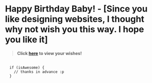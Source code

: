 # Happy Birthday Baby! - [Since you like designing websites, I thought why not wish you this way. I hope you like it]

> #### Click [here](https://madetta.github.io/BirthdayWishes/) to view your wishes!

```

  if (isAwesome) {
    // thanks in advance :p
  }

```
